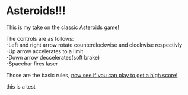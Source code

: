 # Asteroids!!!

This is my take on the classic Asteroids game!

The controls are as follows:  
-Left and right arrow rotate counterclockwise and clockwise respectivly  
-Up arrow accelerates to a limit  
-Down arrow deccelerates(soft brake)  
-Spacebar fires laser  

Those are the basic rules, [now see if you can play to get a high score!](https://brads-asteroid-game.firebaseapp.com/)

this is a test